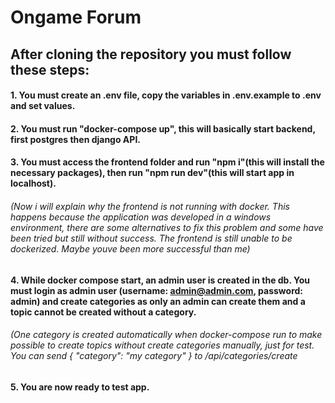 # Ongame Forum

## After cloning the repository you must follow these steps:

#### 1. You must create an .env file, copy the variables in .env.example to .env and set values.
#### 2. You must run "docker-compose up", this will basically start backend, first postgres then django API.
#### 3. You must access the frontend folder and run "npm i"(this will install the necessary packages), then run "npm run dev"(this will start app in localhost).

###### (Now i will explain why the frontend is not running with docker. This happens because the application was developed in a windows environment, there are some alternatives to fix this problem and some have been tried but still without success. The frontend is still unable to be dockerized. Maybe youve been more successful than me)

#### 4. While docker compose start, an admin user is created in the db. You must login as admin user (username: admin@admin.com, password: admin) and create categories as only an admin can create them and a topic cannot be created without a category.

###### (One category is created automatically when docker-compose run to make possible to create topics without create categories manually, just for test. You can send { "category": "my category" } to /api/categories/create

#### 5. You are now ready to test app.
